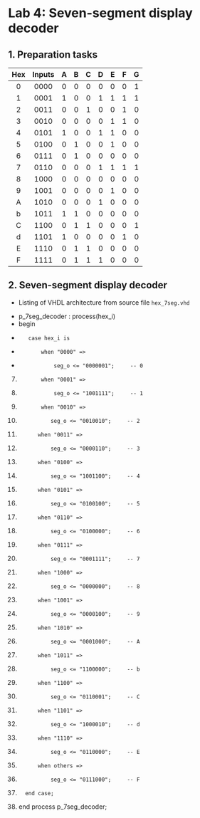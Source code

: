 # Lab 4: Seven-segment display decoder

## 1. Preparation tasks

| **Hex** | **Inputs** | **A** | **B** | **C** | **D** | **E** | **F** | **G** |
| :-: | :-: | :-: | :-: | :-: | :-: | :-: | :-: | :-: |
| 0 | 0000 | 0 | 0 | 0 | 0 | 0 | 0 | 1 |
| 1 | 0001 | 1 | 0 | 0 | 1 | 1 | 1 | 1 |
| 2 | 0011 | 0 | 0 | 1 | 0 | 0 | 1 | 0 |
| 3 | 0010 | 0 | 0 | 0 | 0 | 1 | 1 | 0 |
| 4 | 0101 | 1 | 0 | 0 | 1 | 1 | 0 | 0 |
| 5 | 0100 | 0 | 1 | 0 | 0 | 1 | 0 | 0 |
| 6 | 0111 | 0 | 1 | 0 | 0 | 0 | 0 | 0 |
| 7 | 0110 | 0 | 0 | 0 | 1 | 1 | 1 | 1 |
| 8 | 1000 | 0 | 0 | 0 | 0 | 0 | 0 | 0 |
| 9 | 1001 | 0 | 0 | 0 | 0 | 1 | 0 | 0 |
| A | 1010 | 0 | 0 | 0 | 1 | 0 | 0 | 0 |
| b | 1011 | 1 | 1 | 0 | 0 | 0 | 0 | 0 |
| C | 1100 | 0 | 1 | 1 | 0 | 0 | 0 | 1 |
| d | 1101 | 1 | 0 | 0 | 0 | 0 | 1 | 0 |
| E | 1110 | 0 | 1 | 1 | 0 | 0 | 0 | 0 |
| F | 1111 | 0 | 1 | 1 | 1 | 0 | 0 | 0 |

## 2. Seven-segment display decoder
* Listing of VHDL architecture from source file `hex_7seg.vhd`
-  p_7seg_decoder : process(hex_i)
-    begin
-        case hex_i is
-            when "0000" =>
-                seg_o <= "0000001";     -- 0
7.            when "0001" =>
8.                seg_o <= "1001111";     -- 1
9.            when "0010" =>
10.               seg_o <= "0010010";     -- 2
11.           when "0011" =>
12.               seg_o <= "0000110";     -- 3
13.           when "0100" =>
14.               seg_o <= "1001100";     -- 4
15.           when "0101" =>
16.               seg_o <= "0100100";     -- 5
17.           when "0110" =>
18.               seg_o <= "0100000";     -- 6
19.           when "0111" =>
20.               seg_o <= "0001111";     -- 7
21.           when "1000" =>
22.               seg_o <= "0000000";     -- 8
23.           when "1001" =>
24.               seg_o <= "0000100";     -- 9
25.           when "1010" =>
26.               seg_o <= "0001000";     -- A
27.           when "1011" =>
28.               seg_o <= "1100000";     -- b
29.           when "1100" =>
30.               seg_o <= "0110001";     -- C
31.           when "1101" =>
32.               seg_o <= "1000010";     -- d
33.           when "1110" =>
34.               seg_o <= "0110000";     -- E
35.           when others =>
36.               seg_o <= "0111000";     -- F
37.       end case;
38.   end process p_7seg_decoder;
